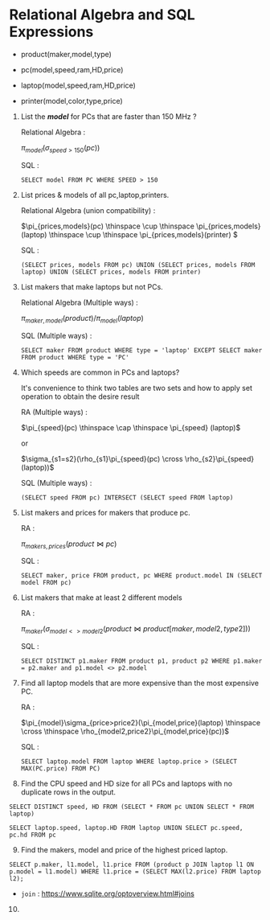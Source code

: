 # Relational Algebra and SQL Expressions

- product(maker,model,type) 

- pc(model,speed,ram,HD,price) 

- laptop(model,speed,ram,HD,price) 

- printer(model,color,type,price)

1. List the ***model*** for PCs that are faster than 150 MHz ?

   Relational Algebra :  

   $\pi_{model}(\sigma_{speed>150}(pc))$

   SQL : 

   `SELECT model FROM PC WHERE SPEED > 150`

   

2. List prices & models of all pc,laptop,printers.

   Relational Algebra (union compatibility) : 

   $\pi_{prices,models}(pc) \thinspace \cup \thinspace \pi_{prices,models}(laptop) \thinspace \cup \thinspace \pi_{prices,models}(printer) $

   SQL :

   `(SELECT prices, models FROM pc) UNION (SELECT prices, models FROM laptop) UNION (SELECT prices, models FROM printer)`

   

3. List makers that make laptops but not PCs.

   Relational Algebra (Multiple ways) :

   $\pi_{maker,model}(product)/\pi_{model}(laptop)$

   SQL (Multiple ways) :

   `SELECT maker FROM product WHERE type = 'laptop' EXCEPT SELECT maker FROM product WHERE type = 'PC'`

   

4. Which speeds are common in PCs and laptops?

   It's convenience to think two tables are two sets and how to apply set operation to obtain the desire result

   RA (Multiple ways) :

   $\pi_{speed}(pc) \thinspace \cap \thinspace \pi_{speed} (laptop)$

   or 

   $\sigma_{s1=s2}(\rho_{s1}\pi_{speed}(pc) \cross \rho_{s2}\pi_{speed}(laptop))$

   SQL (Multiple ways) :

   `(SELECT speed FROM pc) INTERSECT (SELECT speed FROM laptop)`

    

5. List makers and prices for makers that  produce pc.

   RA :

   $\pi_{makers,prices}(product\bowtie pc)$

   SQL :

   `SELECT maker, price FROM product, pc WHERE product.model IN (SELECT model FROM pc)`
   
   

6. List makers that make at least 2 different models

   RA :

   $\pi_{maker}(\sigma_{model<>model2}(product\bowtie product[maker,model2,type2]))$

   SQL :

   `SELECT DISTINCT p1.maker FROM product p1, product p2 WHERE p1.maker = p2.maker and p1.model <> p2.model`



7. Find all laptop models that are more expensive than the most expensive PC.

   RA :

   $\pi_{model}\sigma_{price>price2}(\pi_{model,price}(laptop) \thinspace \cross \thinspace \rho_{model2,price2}\pi_{model,price}(pc))$

   SQL :

   `SELECT laptop.model FROM laptop WHERE laptop.price > (SELECT MAX(PC.price) FROM PC)`

8.  Find the CPU speed and HD size for all PCs and  laptops with no duplicate rows in the output.

   `SELECT DISTINCT speed, HD FROM (SELECT * FROM pc UNION SELECT * FROM laptop)`

   `SELECT laptop.speed, laptop.HD FROM laptop UNION SELECT pc.speed, pc.hd FROM pc `



9. Find the makers, model and price of the  highest priced laptop.

```sqlite
SELECT p.maker, l1.model, l1.price FROM (product p JOIN laptop l1 ON p.model = l1.model) WHERE l1.price = (SELECT MAX(l2.price) FROM laptop l2);
```

- `join` : https://www.sqlite.org/optoverview.html#joins



10. 

